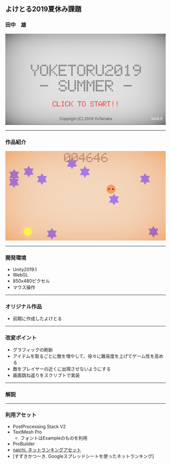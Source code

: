 ## よけとる2019夏休み課題
### 田中　雄

![タイトル](images/title.png)

---

### 作品紹介

![ゲーム画面](images/game.png)

---

### 開発環境
- Unity2019.1
- WebGL
- 850x480ピクセル
- マウス操作

---

### オリジナル作品

- 前期に作成したよけとる

---

### 改変ポイント
- グラフィックの刷新
- アイテムを取るごとに敵を増やして、徐々に難易度を上げてゲーム性を高める
- 敵をプレイヤーの近くに出現させないようにする
- 画面跳ね返りをスクリプトで実装

---

### 解説


---

### 利用アセット
- PostProcessing Stack V2
- TextMesh Pro
  - フォントはExampleのものを利用
- ProBuilder
- [naichi. ネットランキングアセット]()
- [すずきかつーき. Googleスプレッドシートを使ったネットランキング]
